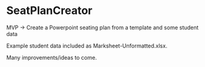 # SeatPlanCreator
MVP -> Create a Powerpoint seating plan from a template and some student data

Example student data included as Marksheet-Unformatted.xlsx.

Many improvements/ideas to come.

